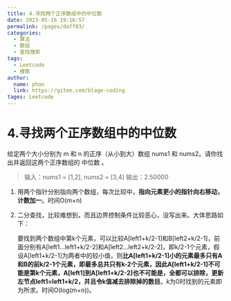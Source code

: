 ```yaml
---
title: 4.寻找两个正序数组中的中位数
date: 2023-05-16 19:16:57
permalink: /pages/daff03/
categories: 
  - 算法
  - 数组
  - 查找搜索
tags: 
  - Leetcode
  - 搜索
author: 
  name: phan
  link: https://gitee.com/blage-coding
tages: Leetcode
---
```

# 4.寻找两个正序数组中的中位数

给定两个大小分别为 m 和 n 的正序（从小到大）数组 nums1 和 nums2。请你找出并返回这两个正序数组的 中位数 。

> 输入：nums1 = [1,2], nums2 = [3,4]
> 输出：2.50000

1. 用两个指针分别指向两个数组，每次比较中，**指向元素更小的指针向右移动，计数加一**。时间O(m+n)

2. 二分查找，比较难想到，而且边界控制条件比较恶心，没写出来。大体思路如下：

   要找到两个数组中第k个元素，可以比较A[left1+k/2-1]和B[left2+k/2-1]，前面分别有A[left1...left1+k/2-2]和A[left2...left2+k/2-2]，即k/2-1个元素，假设A[left1+k/2-1]为两者中的较小值，则**比A[left1+k/2-1]小的元素最多只有A和B的前k/2-1个元素，即最多总共只有k-2个元素，因此A[left1+k/2-1]不可能是第k个元素，A[left1]到A[left1+k/2-2]也不可能是，全都可以排除，更新左节点left1=left1+k/2，并且令k值减去排除掉的数目**。k为0时找到的元素即为所求。时间O(log(m+n))。